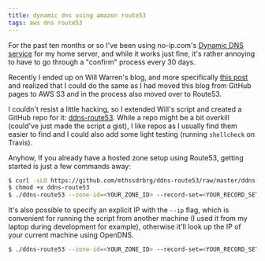 ```yaml
---
title: dynamic dns using amazon route53
tags: aws dns route53
---
```


For the past ten months or so I've been using no-ip.com's [Dynamic DNS
service](http://www.noip.com/remote-access) for my home server, and
while it works just fine, it's rather annoying to have to go through a "confirm"
process every 30 days.

Recently I ended up on Will Warren's blog, and more specifically [this post](https://willwarren.com/2014/07/03/roll-dynamic-dns-service-using-amazon-route53/)
and realized that I could do the same as I had moved this blog from GitHub pages
to AWS S3 and in the process also moved over to Route53.

I couldn't resist a little hacking, so I extended Will's script and created a
GitHub repo for it: [ddns-route53](https://github.com/mthssdrbrg/ddns-route53).
While a repo might be a bit overkill (could've just made the script a gist),
I like repos as I usually find them easier to find and I could also add some
light testing (running `shellcheck` on Travis).

Anyhow, If you already have a hosted zone setup using Route53, getting started
is just a few commands away:

```bash
$ curl -sLO https://github.com/mthssdrbrg/ddns-route53/raw/master/ddns-route53
$ chmod +x ddns-route53
$ ./ddns-route53 --zone-id=<YOUR_ZONE_ID> --record-set=<YOUR_RECORD_SET>
```

It's also possible to specify an explicit IP with the `--ip` flag, which is
convenient for running the script from another machine (I used it from my laptop
during development for example), otherwise it'll look up the IP of your current
machine using OpenDNS.

```bash
$ ./ddns-route53 --zone-id=<YOUR_ZONE_ID> --record-set=<YOUR_RECORD_SET> --ip=<EXPLICIT_IP>
```

